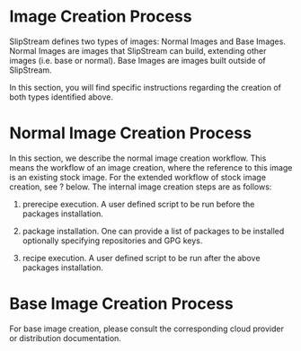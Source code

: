 Image Creation Process
======================

SlipStream defines two types of images: Normal Images and Base Images.
Normal Images are images that SlipStream can build, extending other
images (i.e. base or normal). Base Images are images built outside of
SlipStream.

In this section, you will find specific instructions regarding the
creation of both types identified above.

Normal Image Creation Process
=============================

In this section, we describe the normal image creation workflow. This
means the workflow of an image creation, where the reference to this
image is an existing stock image. For the extended workflow of stock
image creation, see ? below. The internal image creation steps are as
follows:

1.  prerecipe execution. A user defined script to be run before the
    packages installation.

2.  package installation. One can provide a list of packages to be
    installed optionally specifying repositories and GPG keys.

3.  recipe execution. A user defined script to be run after the above
    packages installation.

Base Image Creation Process
===========================

For base image creation, please consult the corresponding cloud provider
or distribution documentation.
